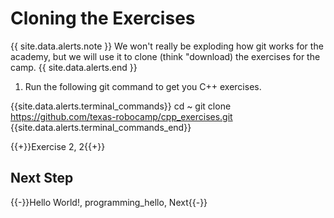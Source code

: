 # Cloning the Exercises

{{ site.data.alerts.note }}
We won't really be exploding how git works for the academy, but we will use it to clone (think "download) the exercises for the camp.
{{ site.data.alerts.end }}

1. Run the following git command to get you C++ exercises.

{{site.data.alerts.terminal_commands}}
cd ~
git clone https://github.com/texas-robocamp/cpp_exercises.git
{{site.data.alerts.terminal_commands_end}}

{{+}}Exercise 2, 2{{+}}

## Next Step

{{-}}Hello World!, programming_hello, Next{{-}}
